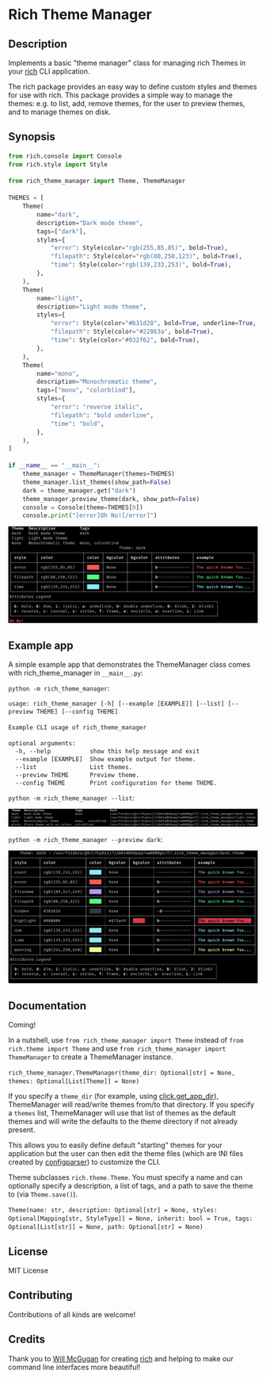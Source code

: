 # Rich Theme Manager

## Description
Implements a basic "theme manager" class for managing rich Themes in your [rich](https://github.com/Textualize/rich) CLI application.

The rich package provides an easy way to define custom styles and themes for use with rich.  This package provides a simple way to manage the themes: e.g. to list, add, remove themes, for the user to preview themes, and to manage themes on disk.

## Synopsis

```python
from rich.console import Console
from rich.style import Style

from rich_theme_manager import Theme, ThemeManager

THEMES = [
    Theme(
        name="dark",
        description="Dark mode theme",
        tags=["dark"],
        styles={
            "error": Style(color="rgb(255,85,85)", bold=True),
            "filepath": Style(color="rgb(80,250,123)", bold=True),
            "time": Style(color="rgb(139,233,253)", bold=True),
        },
    ),
    Theme(
        name="light",
        description="Light mode theme",
        styles={
            "error": Style(color="#b31d28", bold=True, underline=True, italic=True),
            "filepath": Style(color="#22863a", bold=True),
            "time": Style(color="#032f62", bold=True),
        },
    ),
    Theme(
        name="mono",
        description="Monochromatic theme",
        tags=["mono", "colorblind"],
        styles={
            "error": "reverse italic",
            "filepath": "bold underline",
            "time": "bold",
        },
    ),
]

if __name__ == "__main__":
    theme_manager = ThemeManager(themes=THEMES)
    theme_manager.list_themes(show_path=False)
    dark = theme_manager.get("dark")
    theme_manager.preview_theme(dark, show_path=False)
    console = Console(theme=THEMES[0])
    console.print("[error]Oh No![/error]")
```

![Example output](https://github.com/RhetTbull/rich_theme_manager/raw/main/images/example1.png)

## Example app

A simple example app that demonstrates the ThemeManager class comes with rich_theme_manager in `__main__.py`:

`python -m rich_theme_manager`:

```
usage: rich_theme_manager [-h] [--example [EXAMPLE]] [--list] [--preview THEME] [--config THEME]

Example CLI usage of rich_theme_manager

optional arguments:
  -h, --help           show this help message and exit
  --example [EXAMPLE]  Show example output for theme.
  --list               List themes.
  --preview THEME      Preview theme.
  --config THEME       Print configuration for theme THEME.
```

`python -m rich_theme_manager --list`:

![Example --list output](https://github.com/RhetTbull/rich_theme_manager/raw/main/images/list.png)

`python -m rich_theme_manager --preview dark`:

![Example --preview output](https://github.com/RhetTbull/rich_theme_manager/raw/main/images/preview_dark.png)


## Documentation

Coming!

In a nutshell, use `from rich_theme_manager import Theme` instead of `from rich.theme import Theme` and use `from rich_theme_manager import ThemeManager` to create a ThemeManager instance.  

`rich_theme_manager.ThemeManager(theme_dir: Optional[str] = None, themes: Optional[List[Theme]] = None)`

If you specify a `theme_dir` (for example, using [click.get_app_dir](https://click.palletsprojects.com/en/8.0.x/api/?highlight=get_app_dir#click.get_app_dir)), ThemeManager will read/write themes from/to that directory.  If you specify a `themes` list, ThemeManager will use that list of themes as the default themes and will write the defaults to the theme directory if not already present.  

This allows you to easily define default "starting" themes for your application but the user can then edit the theme files (which are INI files created by [configparser](https://docs.python.org/3/library/configparser.html)) to customize the CLI.

Theme subclasses `rich.theme.Theme`.  You must specify a name and can optionally specify a description, a list of tags, and a path to save the theme to (via `Theme.save()`).

`Theme(name: str, description: Optional[str] = None, styles: Optional[Mapping[str, StyleType]] = None, inherit: bool = True, tags: Optional[List[str]] = None, path: Optional[str] = None)`

## License

MIT License

## Contributing

Contributions of all kinds are welcome!

## Credits

Thank you to [Will McGugan](https://github.com/willmcgugan) for creating [rich](https://github.com/Textualize/rich) and helping to make our command line interfaces more beautiful!
